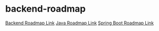 # backend-roadmap

[Backend Roadmap Link](https://roadmap.sh/backend)
[Java Roadmap Link](https://roadmap.sh/java)
[Spring Boot Roadmap Link](https://roadmap.sh/spring-boot)
